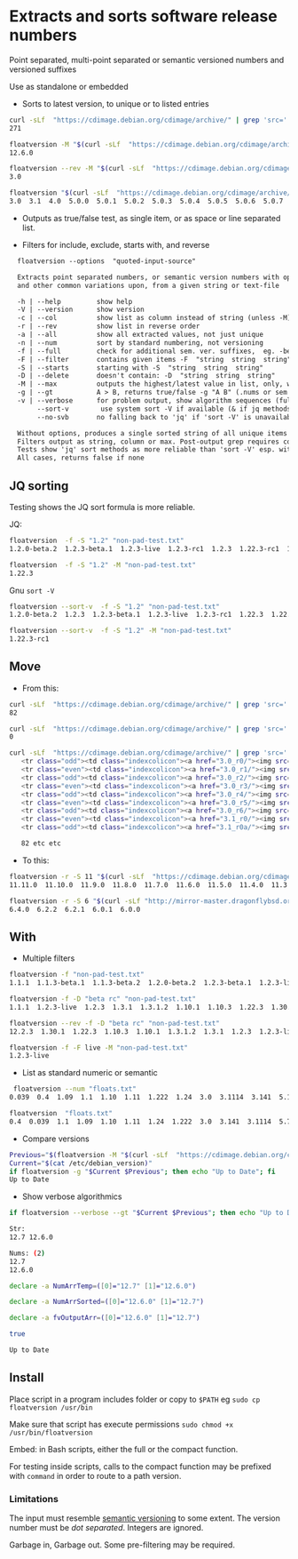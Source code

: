 # Extracts and sorts software release numbers

Point separated, multi-point separated or semantic versioned numbers and versioned suffixes

Use as standalone or embedded

- Sorts to latest version, to unique or to listed entries

```bash
curl -sLf  "https://cdimage.debian.org/cdimage/archive/" | grep 'src=' | wc -l
271

floatversion -M "$(curl -sLf  "https://cdimage.debian.org/cdimage/archive/" | grep 'src=' )" 
12.6.0

floatversion --rev -M "$(curl -sLf  "https://cdimage.debian.org/cdimage/archive/" | grep 'src=' )" 
3.0

floatversion "$(curl -sLf  "https://cdimage.debian.org/cdimage/archive/" | grep 'src=')" 
3.0  3.1  4.0  5.0.0  5.0.1  5.0.2  5.0.3  5.0.4  5.0.5  5.0.6  5.0.7  5.0.8  5.0.9  5.0.10  6.0.0  6.0.1  6.0.2  6.0.2.1  6.0.3  6.0.4  6.0.5  6.0.6  6.0.7  6.0.8  6.0.9  6.0.10  7.0.0  7.1.0  7.2.0  7.3.0  7.4.0  7.5.0  7.6.0  7.7.0  7.8.0  7.9.0  7.10.0  7.11.0  8.0.0  8.1.0  8.2.0  8.3.0  8.4.0  8.5.0  8.6.0  8.7.0  8.7.1  8.8.0  8.9.0  8.10.0  8.11.0  8.11.1  9.0.0  9.0.1  9.1.0  9.2.0  9.2.1  9.3.0  9.4.0  9.5.0  9.6.0  9.7.0  9.8.0  9.9.0  9.10.0  9.11.0  9.12.0  9.13.0  10.0.0  10.1.0  10.2.0  10.3.0  10.4.0  10.5.0  10.6.0  10.7.0  10.8.0  10.9.0  10.10.0  10.11.0  10.12.0  10.13.0  11.0.0  11.1.0  11.2.0  11.3.0  11.4.0  11.5.0  11.6.0  11.7.0  11.8.0  11.9.0  11.10.0  11.11.0  12.0.0  12.1.0  12.2.0  12.3  12.3.0  12.4.0  12.5.0  12.6.0  

```

- Outputs as true/false test, as single item, or as space or line separated list.

- Filters for include, exclude, starts with, and reverse

```txt
  floatversion --options  "quoted-input-source"

  Extracts point separated numbers, or semantic version numbers with optional suffixes,
  and other common variations upon, from a given string or text-file

  -h | --help         show help 
  -V | --version      show version
  -c | --col          show list as column instead of string (unless -M)
  -r | --rev          show list in reverse order  
  -a | --all          show all extracted values, not just unique 
  -n | --num          sort by standard numbering, not versioning
  -f | --full         check for additional sem. ver. suffixes,  eg. -beta
  -F | --filter       contains given items -F  "string  string  string" 
  -S | --starts       starting with -S  "string  string  string" 
  -D | --delete       doesn't contain: -D  "string  string  string" 
  -M | --max          outputs the highest/latest value in list, only, with '-r' shows lowest/earliest
  -g | --gt           A > B, returns true/false -g "A B" (.nums or sem ver, for -lt use B A)
  -v | --verbose      for problem output, show algorithm sequences (full version only) 
       --sort-v        use system sort -V if available (& if jq methods are causing problems)
       --no-svb       no falling back to 'jq' if 'sort -V' is unavailable, show error instead

  Without options, produces a single sorted string of all unique items found
  Filters output as string, column or max. Post-output grep requires columns.
  Tests show 'jq' sort methods as more reliable than 'sort -V' esp. with alpha suffixes
  All cases, returns false if none
```

## JQ sorting

Testing shows the JQ sort formula is more reliable.

JQ:

```bash
floatversion  -f -S "1.2" "non-pad-test.txt" 
1.2.0-beta.2  1.2.3-beta.1  1.2.3-live  1.2.3-rc1  1.2.3  1.22.3-rc1  1.22.3

floatversion  -f -S "1.2" -M "non-pad-test.txt" 
1.22.3
```

Gnu `sort -V`

```bash
floatversion --sort-v  -f -S "1.2" "non-pad-test.txt" 
1.2.0-beta.2  1.2.3  1.2.3-beta.1  1.2.3-live  1.2.3-rc1  1.22.3  1.22.3-rc1  

floatversion --sort-v  -f -S "1.2" -M "non-pad-test.txt" 
1.22.3-rc1
```

## Move

- From this:
  
```bash
curl -sLf  "https://cdimage.debian.org/cdimage/archive/" | grep 'src=' | grep '11.' | wc -l
82

curl -sLf  "https://cdimage.debian.org/cdimage/archive/" | grep 'src=' | grep -E ^'11.' | wc -l
0

curl -sLf  "https://cdimage.debian.org/cdimage/archive/" | grep 'src=' | grep -E '11.'
   <tr class="odd"><td class="indexcolicon"><a href="3.0_r0/"><img src="/icons2/folder.png" alt="[DIR]"></a></td><td class="indexcolname"><a href="3.0_r0/">3.0_r0/</a></td><td class="indexcollastmod">2011-02-16 23:03  </td><td class="indexcolsize">  - </td></tr>
   <tr class="even"><td class="indexcolicon"><a href="3.0_r1/"><img src="/icons2/folder.png" alt="[DIR]"></a></td><td class="indexcolname"><a href="3.0_r1/">3.0_r1/</a></td><td class="indexcollastmod">2011-02-16 23:05  </td><td class="indexcolsize">  - </td></tr>
   <tr class="odd"><td class="indexcolicon"><a href="3.0_r2/"><img src="/icons2/folder.png" alt="[DIR]"></a></td><td class="indexcolname"><a href="3.0_r2/">3.0_r2/</a></td><td class="indexcollastmod">2011-02-16 23:05  </td><td class="indexcolsize">  - </td></tr>
   <tr class="even"><td class="indexcolicon"><a href="3.0_r3/"><img src="/icons2/folder.png" alt="[DIR]"></a></td><td class="indexcolname"><a href="3.0_r3/">3.0_r3/</a></td><td class="indexcollastmod">2011-02-16 23:05  </td><td class="indexcolsize">  - </td></tr>
   <tr class="odd"><td class="indexcolicon"><a href="3.0_r4/"><img src="/icons2/folder.png" alt="[DIR]"></a></td><td class="indexcolname"><a href="3.0_r4/">3.0_r4/</a></td><td class="indexcollastmod">2016-11-04 23:29  </td><td class="indexcolsize">  - </td></tr>
   <tr class="even"><td class="indexcolicon"><a href="3.0_r5/"><img src="/icons2/folder.png" alt="[DIR]"></a></td><td class="indexcolname"><a href="3.0_r5/">3.0_r5/</a></td><td class="indexcollastmod">2016-11-04 23:21  </td><td class="indexcolsize">  - </td></tr>
   <tr class="odd"><td class="indexcolicon"><a href="3.0_r6/"><img src="/icons2/folder.png" alt="[DIR]"></a></td><td class="indexcolname"><a href="3.0_r6/">3.0_r6/</a></td><td class="indexcollastmod">2016-11-05 01:35  </td><td class="indexcolsize">  - </td></tr>
   <tr class="even"><td class="indexcolicon"><a href="3.1_r0/"><img src="/icons2/folder.png" alt="[DIR]"></a></td><td class="indexcolname"><a href="3.1_r0/">3.1_r0/</a></td><td class="indexcollastmod">2016-11-02 20:08  </td><td class="indexcolsize">  - </td></tr>
   <tr class="odd"><td class="indexcolicon"><a href="3.1_r0a/"><img src="/icons2/folder.png" alt="[DIR]"></a></td><td class="indexcolname"><a href="3.1_r0a/">3.1_r0a/</a></td><td class="indexcollastmod">2016-11-02 20:08  </td><td class="indexcolsize">  - </td></tr>...

   82 etc etc

```

- To this:

```bash
floatversion -r -S 11 "$(curl -sLf  "https://cdimage.debian.org/cdimage/archive/" | grep 'src=')"
11.11.0  11.10.0  11.9.0  11.8.0  11.7.0  11.6.0  11.5.0  11.4.0  11.3.0  11.2.0  11.1.0  11.0.0

floatversion -r -S 6 "$(curl -sLf "http://mirror-master.dragonflybsd.org/iso-images" | grep -Eo '"dfly-x86_64-.*_REL.iso.bz2"')"
6.4.0  6.2.2  6.2.1  6.0.1  6.0.0  
```

## With

- Multiple filters

```bash
floatversion -f "non-pad-test.txt" 
1.1.1  1.1.3-beta.1  1.1.3-beta.2  1.2.0-beta.2  1.2.3-beta.1  1.2.3-live  1.2.3-rc1  1.2.3  1.3.1  1.3.1.2  1.10.1  1.10.3-beta.3  1.10.3  1.22.3-rc1  1.22.3  1.30.1  12.2.3  22.3.4-beta  22.3.4-beta.1  22.3.4-rc.2  22.13.4-rc.1   

floatversion -f -D "beta rc" "non-pad-test.txt" 
1.1.1  1.2.3-live  1.2.3  1.3.1  1.3.1.2  1.10.1  1.10.3  1.22.3  1.30.1  12.2.3 

floatversion --rev -f -D "beta rc" "non-pad-test.txt" 
12.2.3  1.30.1  1.22.3  1.10.3  1.10.1  1.3.1.2  1.3.1  1.2.3  1.2.3-live  1.1.1

floatversion -f -F live -M "non-pad-test.txt" 
1.2.3-live
```

- List as standard numeric or semantic

```bash
 floatversion --num "floats.txt" 
0.039  0.4  1.09  1.1  1.10  1.11  1.222  1.24  3.0  3.1114  3.141  5.111899  5.7899  16.311  16.32  34.107  34.6 

floatversion  "floats.txt" 
0.4  0.039  1.1  1.09  1.10  1.11  1.24  1.222  3.0  3.141  3.1114  5.7899  5.111899  16.32  16.311  34.6  34.107 
```

- Compare versions

```bash
Previous="$(floatversion -M "$(curl -sLf  "https://cdimage.debian.org/cdimage/archive/" | grep 'src=')" )"
Current="$(cat /etc/debian_version)"
if floatversion -g "$Current $Previous"; then echo "Up to Date"; fi
Up to Date
```

- Show verbose algorithmics

```bash
if floatversion --verbose --gt "$Current $Previous"; then echo "Up to Date"; fi

Str:
12.7 12.6.0

Nums: (2)
12.7
12.6.0

declare -a NumArrTemp=([0]="12.7" [1]="12.6.0")

declare -a NumArrSorted=([0]="12.6.0" [1]="12.7")

declare -a fvOutputArr=([0]="12.6.0" [1]="12.7")

true

Up to Date

```

## Install

Place script in a program includes folder or copy to `$PATH` eg `sudo cp floatversion /usr/bin`

Make sure that script has execute permissions `sudo chmod +x /usr/bin/floatversion`

Embed: in Bash scripts, either the full or the compact function.  

For testing inside scripts, calls to the compact function may be prefixed with `command` in order to route to a path version.

### Limitations

The input must resemble [semantic versioning](http://semver.org/) to some extent. The version number must be _dot separated_. Integers are ignored.

Garbage in, Garbage out.  Some pre-filtering may be required.  
